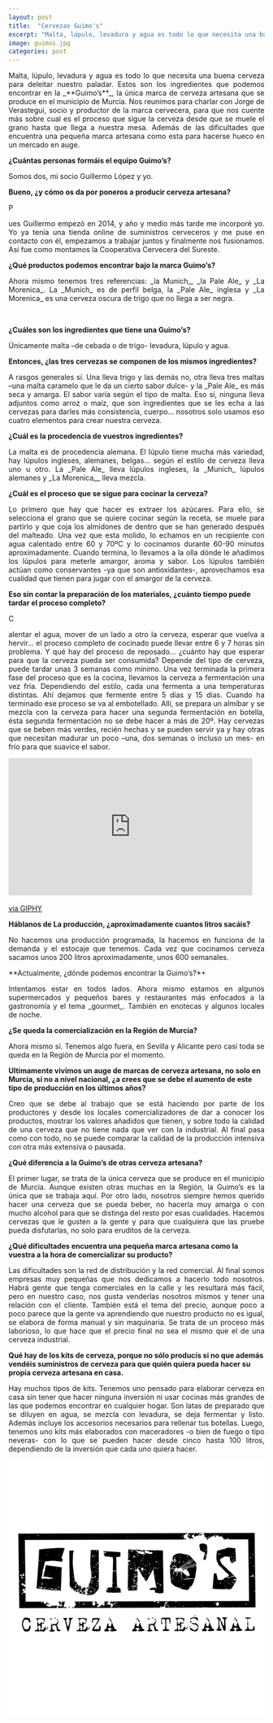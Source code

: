 ```yaml
---
layout: post
title:  "Cervezas Guimo's"
excerpt: "Malta, lúpulo, levadura y agua es todo lo que necesita una buena cerveza para deleitar nuestro paladar. Estos son los ingredientes que podemos encontrar en la Guimo’s, la única marca de cerveza artesana que se produce en el municipio de Murcia."
image: guimos.jpg
categories: post
---
```

<p align="justify">Malta, lúpulo, levadura y agua es todo lo que necesita una buena cerveza para deleitar nuestro paladar. Estos son los ingredientes que podemos encontrar en la _**Guimo’s**_, la única marca de cerveza artesana que se produce en el municipio de Murcia.
Nos reunimos para charlar con Jorge de Verastegui, socio y productor de la marca cervecera, para que nos cuente más sobre cual es el proceso que sigue la cerveza desde que se muele el grano hasta que llega a nuestra mesa. Además de las dificultades que encuentra una pequeña marca artesana como esta para hacerse hueco en un mercado en auge.</p>


**¿Cuántas personas formáis el equipo Guimo’s?**

<p align="justify">Somos dos, mi socio Guillermo López y yo.</p>


**Bueno, ¿y cómo os da por poneros a producir cerveza artesana?**

P<p align="justify">ues Guillermo empezó en 2014, y año y medio más tarde me incorporé yo. Yo ya tenía una tienda online de suministros cerveceros y me puse en contacto con él, empezamos a trabajar juntos y finalmente nos fusionamos. Así fue como montamos la Cooperativa Cervecera del Sureste.</p>


**¿Qué productos podemos encontrar bajo la marca Guimo’s?**

<p align="justify">Ahora mismo tenemos tres referencias: _la Munich_, _la Pale Ale_ y _La Morenica_. La _Munich_ es de perfil belga, la _Pale Ale_ inglesa y _La Morenica_ es una cerveza oscura de trigo que no llega a ser negra.</p>


<span class="image left"><img src="{{ site.baseurl }}/assets/images/guimos/cartel.jpg" alt="" /></span>

**¿Cuáles son los ingredientes que tiene una Guimo’s?**

<p align="justify">Únicamente malta –de cebada o de trigo- levadura, lúpulo y agua.</p>


**Entonces, ¿las tres cervezas se componen de los mismos ingredientes?**

<p align="justify">A rasgos generales sí. Una lleva trigo y las demás no, otra lleva tres maltas –una malta caramelo que le da un cierto sabor dulce- y la _Pale Ale_ es más seca y amarga. El sabor varía según el tipo de malta.
Eso sí, ninguna lleva adjuntos como arroz o maíz, que son ingredientes que se les echa a las cervezas para darles más consistencia, cuerpo... nosotros solo usamos eso cuatro elementos para crear nuestra cerveza.</p>

**¿Cuál es la procedencia de vuestros ingredientes?**

<p align="justify">La malta es de procedencia alemana. El lúpulo tiene mucha más variedad, hay lúpulos ingleses, alemanes, belgas… según el estilo de cerveza lleva uno u otro. La _Pale Ale_ lleva lúpulos ingleses, la _Munich_ lúpulos alemanes y _La Morenica__ lleva mezcla.</p>

**¿Cuál es el proceso que se sigue para cocinar la cerveza?**

<p align="justify">Lo primero que hay que hacer es extraer los azúcares. Para ello, se selecciona el grano que se quiere cocinar según la receta, se muele para partirlo y que coja los almidones de dentro que se han generado después del malteado. Una vez que esta molido, lo echamos en un recipiente con agua calentado entre 60 y 70ºC y lo cocinamos durante 60-90 minutos aproximadamente. Cuando termina, lo llevamos a la olla dónde le añadimos los lúpulos para meterle amargor, aroma y sabor. Los lúpulos también actúan como conservantes -ya que son antioxidantes-, aprovechamos esa cualidad que tienen para jugar con el amargor de la cerveza.</p>

**Eso sin contar la preparación de los materiales, ¿cuánto tiempo puede tardar el proceso completo?**

C<p align="justify">alentar el agua, mover de un lado a otro la cerveza, esperar que vuelva a hervir… el proceso completo de cocinado puede llevar entre  6 y 7 horas sin problema.
Y qué hay del proceso de reposado... ¿cuánto hay que esperar para que la cerveza pueda ser consumida?
Depende del tipo de cerveza, puede tardar unas 3 semanas como mínimo. Una vez terminada la primera fase del proceso que es la cocina, llevamos la cerveza a fermentación una vez fría. Dependiendo del estilo, cada una fermenta a una temperaturas distintas. Ahí dejamos que fermente entre 5 días y 15 días.
Cuando ha terminado ese proceso se va al embotellado. Allí, se prepara un almíbar y se mezcla con la cerveza para hacer una segunda fermentación en botella, ésta segunda fermentación no se debe hacer a más de 20º. Hay cervezas que se beben más verdes, recién hechas y se pueden servir ya y hay otras que necesitan madurar un poco –una, dos semanas o incluso un mes- en frío para que suavice el sabor.</p>

<iframe src="https://giphy.com/embed/8NBoaqb2C3ok0" width="480" height="270" frameBorder="0" class="giphy-embed" allowFullScreen></iframe><p><a href="https://giphy.com/gifs/8NBoaqb2C3ok0">via GIPHY</a></p>

**Háblanos de La producción, ¿aproximadamente cuantos litros sacáis?**

<p align="justify">No hacemos una producción programada, la hacemos en funciona de la demanda y el estocaje que tenemos. Cada vez que cocinamos cerveza sacamos unos 200 litros aproximadamente, unos 600 semanales.</p>

**Actualmente, ¿dónde podemos encontrar la Guimo’s?*+

<p align="justify">Intentamos estar en todos lados. Ahora mismo estamos en algunos supermercados y pequeños bares y restaurantes más enfocados a la gastronomía y el tema _gourmet_. También en enotecas y algunos locales de noche.</p>

**¿Se queda la comercialización en la Región de Murcia?**

<p align="justify">Ahora mismo sí. Tenemos algo fuera, en Sevilla y Alicante pero casi toda se queda en la Región de Murcia por el momento.</p>

**Ultimamente vivimos un auge de marcas de cerveza artesana, no solo en Murcia, si no a nivel nacional, ¿a crees que se debe el aumento de este tipo de producción en los últimos años?**

<p align="justify">Creo que se debe al trabajo que se está haciendo por parte de los productores y desde los locales comercializadores de dar a conocer los productos, mostrar los valores añadidos que tienen, y sobre todo la calidad de una cerveza que no tiene nada que ver con la industrial. Al final pasa como con todo, no se puede comparar la calidad de la producción intensiva con otra más extensiva o pausada.</p>

**¿Qué diferencia a la Guimo’s de otras cerveza artesana?**

<p align="justify">El primer lugar, se trata de la única cerveza que se produce en el municipio de Murcia. Aunque existen otras muchas en la Región, la Guimo’s es la única que se trabaja aquí. Por otro lado, nosotros siempre hemos querido hacer una cerveza que se pueda beber, no hacerla muy amarga o con mucho alcohol para que se distinga del resto por esas cualidades. Hacemos cervezas que le gusten a la gente y para que cualquiera que las pruebe pueda disfutarlas, no solo para eruditos de la cerveza.</p>

**¿Qué dificultades encuentra una pequeña marca artesana como la vuestra a la hora de comercializar su producto?**

<p align="justify">Las dificultades son la red de distribución y la red comercial. Al final somos empresas muy pequeñas que nos dedicamos a hacerlo todo nosotros. Habrá gente que tenga comerciales en la calle y les resultará más fácil, pero en nuestro caso, nos gusta venderlas nosotros mismos y tener una relación con el cliente.
También está el tema del precio, aunque poco a poco parece que la gente va aprendiendo que nuestro producto no es igual, se elabora de forma manual y sin maquinaria. Se trata de un proceso más laborioso, lo que hace que el precio final no sea el mismo que el de una cerveza industrial. </p>

**Qué hay de los kits de cerveza, porque no sólo producís si no que además vendéis suministros de cerveza para que quién quiera pueda hacer su propia cerveza artesana en casa.**

<p align="justify">Hay muchos tipos de kits. Tenemos uno pensado para elaborar cerveza en casa sin tener que hacer ninguna inversión ni usar cocinas más grandes de las que podemos encontrar en cualquier hogar. Son latas de preparado que se diluyen en agua, se mezcla con levadura, se deja fermentar y listo. Además incluye los accesorios necesarios para rellenar tus botellas. Luego, tenemos uno kits más elaborados con maceradores -o bien de fuego o tipo neveras- con lo que se pueden hacer desde cinco hasta 100 litros, dependiendo de la inversión que cada uno quiera hacer.</p>

<img src="assets/images/guimos/logo.jpg" alt="" />
